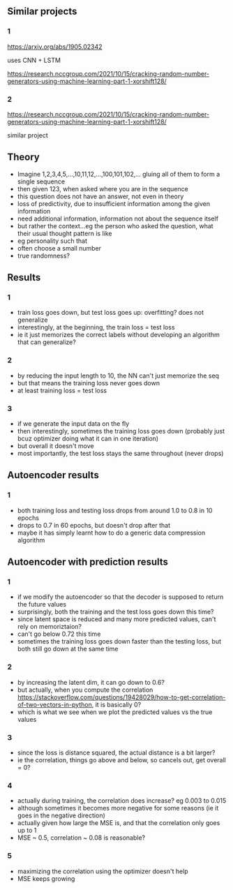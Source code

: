 ## Similar projects

### 1
https://arxiv.org/abs/1905.02342

uses CNN + LSTM

https://research.nccgroup.com/2021/10/15/cracking-random-number-generators-using-machine-learning-part-1-xorshift128/

### 2
https://research.nccgroup.com/2021/10/15/cracking-random-number-generators-using-machine-learning-part-1-xorshift128/

similar project

## Theory

- Imagine 1,2,3,4,5,...,10,11,12,...,100,101,102,... gluing all of them to form a single sequence
- then given 123, when asked where you are in the sequence
- this question does not have an answer, not even in theory
- loss of predictivity, due to insufficient information among the given information
- need additional information, information not about the sequence itself
- but rather the context...eg the person who asked the question, what their usual thought pattern is like
- eg personality such that
- often choose a small number
- true randomness?

## Results
### 1
- train loss goes down, but test loss goes up: overfitting? does not generalize
- interestingly, at the beginning, the train loss = test loss
- ie it just memorizes the correct labels without developing an algorithm that can generalize?


### 2
- by reducing the input length to 10, the NN can't just memorize the seq
- but that means the training loss never goes down
- at least training loss = test loss

### 3
- if we generate the input data on the fly
- then interestingly, sometimes the training loss goes down (probably just bcuz optimizer doing what it can in one iteration)
- but overall it doesn't move
- most importantly, the test loss stays the same throughout (never drops)

## Autoencoder results
### 1
- both training loss and testing loss drops from around 1.0 to 0.8 in 10 epochs
- drops to 0.7 in 60 epochs, but doesn't drop after that
- maybe it has simply learnt how to do a generic data compression algorithm

## Autoencoder with prediction results
### 1
- if we modify the autoencoder so that the decoder is supposed to return the future values
- surprisingly, both the training and the test loss goes down this time?
- since latent space is reduced and many more predicted values, can't rely on memoriztaion?
- can't go below 0.72 this time
- sometimes the training loss goes down faster than the testing loss, but both still go down at the same time

### 2
- by increasing the latent dim, it can go down to 0.6?
- but actually, when you compute the correlation https://stackoverflow.com/questions/19428029/how-to-get-correlation-of-two-vectors-in-python, it is basically 0?
- which is what we see when we plot the predicted values vs the true values

### 3
- since the loss is distance squared, the actual distance is a bit larger?
- ie the correlation, things go above and below, so cancels out, get overall = 0?

### 4
- actually during training, the correlation does increase? eg 0.003 to 0.015
- although sometimes it becomes more negative for some reasons (ie it goes in the negative direction)
- actually given how large the MSE is, and that the correlation only goes up to 1
- MSE ~ 0.5, correlation ~ 0.08 is reasonable?

### 5
- maximizing the correlation using the optimizer doesn't help
- MSE keeps growing
